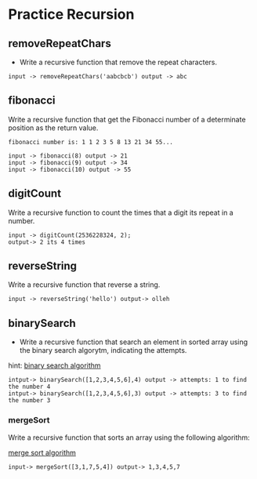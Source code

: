 # Practice Recursion

## removeRepeatChars

- Write a recursive function that remove the repeat characters.

```
input -> removeRepeatChars('aabcbcb') output -> abc
```

## fibonacci

Write a recursive function that get the Fibonacci number of a determinate position as the return value.

```
fibonacci number is: 1 1 2 3 5 8 13 21 34 55...

input -> fibonacci(8) output -> 21
input -> fibonacci(9) output -> 34
input -> fibonacci(10) output -> 55
``` 

## digitCount

Write a recursive function to count the times that a digit its repeat in a number.

```
input -> digitCount(2536228324, 2);
output-> 2 its 4 times
```


## reverseString

Write a recursive function that reverse a string.

```
input -> reverseString('hello') output-> olleh
```


## binarySearch

- Write a recursive function that search an element in sorted array using the binary search algorytm, indicating the attempts.

hint: [binary search algorithm](https://en.wikipedia.org/wiki/Binary_search_algorithm)

```
intput-> binarySearch([1,2,3,4,5,6],4) output -> attempts: 1 to find the number 4
intput-> binarySearch([1,2,3,4,5,6],3) output -> attempts: 3 to find the number 3
```

### mergeSort

Write a recursive function that sorts an array using the following algorithm:

[merge sort algorithm](https://en.wikipedia.org/wiki/Merge_sort)

```
input-> mergeSort([3,1,7,5,4]) output-> 1,3,4,5,7